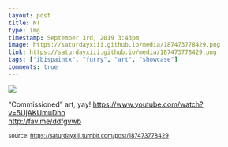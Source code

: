 ```yaml
---
layout: post
title: NT
type: img
timestamp: September 3rd, 2019 3:43pm
image: https://saturdayxiii.github.io/media/187473778429.png
link: https://saturdayxiii.github.io/media/187473778429.png
tags: ["ibispaintx", "furry", "art", "showcase"]
comments: true
---
```

<img src="https://saturdayxiii.github.io/media/187473778429.png"/>

“Commissioned” art, yay!
<a href="https://www.youtube.com/watch?v=5UjAKUmuDho" target="_blank">https://www.youtube.com/watch?v=5UjAKUmuDho</a><br/>
<a href="http://fav.me/ddfgvwb" target="_blank">http://fav.me/ddfgvwb</a><br/>
 
  
<small>source: https://saturdayxiii.tumblr.com/post/187473778429</small>